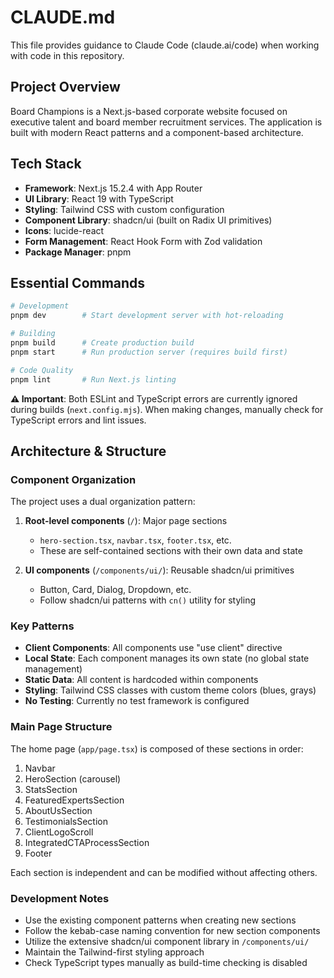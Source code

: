 # CLAUDE.md

This file provides guidance to Claude Code (claude.ai/code) when working with code in this repository.

## Project Overview

Board Champions is a Next.js-based corporate website focused on executive talent and board member recruitment services. The application is built with modern React patterns and a component-based architecture.

## Tech Stack

- **Framework**: Next.js 15.2.4 with App Router
- **UI Library**: React 19 with TypeScript
- **Styling**: Tailwind CSS with custom configuration
- **Component Library**: shadcn/ui (built on Radix UI primitives)
- **Icons**: lucide-react
- **Form Management**: React Hook Form with Zod validation
- **Package Manager**: pnpm

## Essential Commands

```bash
# Development
pnpm dev        # Start development server with hot-reloading

# Building
pnpm build      # Create production build
pnpm start      # Run production server (requires build first)

# Code Quality
pnpm lint       # Run Next.js linting
```

**⚠️ Important**: Both ESLint and TypeScript errors are currently ignored during builds (`next.config.mjs`). When making changes, manually check for TypeScript errors and lint issues.

## Architecture & Structure

### Component Organization

The project uses a dual organization pattern:

1. **Root-level components** (`/`): Major page sections
   - `hero-section.tsx`, `navbar.tsx`, `footer.tsx`, etc.
   - These are self-contained sections with their own data and state

2. **UI components** (`/components/ui/`): Reusable shadcn/ui primitives
   - Button, Card, Dialog, Dropdown, etc.
   - Follow shadcn/ui patterns with `cn()` utility for styling

### Key Patterns

- **Client Components**: All components use "use client" directive
- **Local State**: Each component manages its own state (no global state management)
- **Static Data**: All content is hardcoded within components
- **Styling**: Tailwind CSS classes with custom theme colors (blues, grays)
- **No Testing**: Currently no test framework is configured

### Main Page Structure

The home page (`app/page.tsx`) is composed of these sections in order:
1. Navbar
2. HeroSection (carousel)
3. StatsSection
4. FeaturedExpertsSection
5. AboutUsSection
6. TestimonialsSection
7. ClientLogoScroll
8. IntegratedCTAProcessSection
9. Footer

Each section is independent and can be modified without affecting others.

### Development Notes

- Use the existing component patterns when creating new sections
- Follow the kebab-case naming convention for new section components
- Utilize the extensive shadcn/ui component library in `/components/ui/`
- Maintain the Tailwind-first styling approach
- Check TypeScript types manually as build-time checking is disabled
